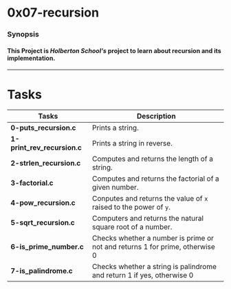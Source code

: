 # 0x07-recursion 
### Synopsis
#### This Project is *Holberton School's* project to learn about recursion and its implementation.
--------------------
# Tasks
| Tasks | Description |
| ------- | --------- |
|**0-puts_recursion.c**| Prints a string.|
|**1-print_rev_recursion.c**| Prints a string in reverse.|
|**2-strlen_recursion.c**| Computes and returns the length of a string.|
|**3-factorial.c**| Computes and returns the factorial of a given number.|
|**4-pow_recursion.c**| Conputes and returns the value of `x` raised to the power of `y`.|
|**5-sqrt_recursion.c**| Computers and returns the natural square root of a number.|
|**6-is_prime_number.c**| Checks whether a number is prime or not and returns 1 for prime, otherwise 0|
|**7-is_palindrome.c**| Checks whether a string is palindrome and return 1 if yes, otherwise 0|
